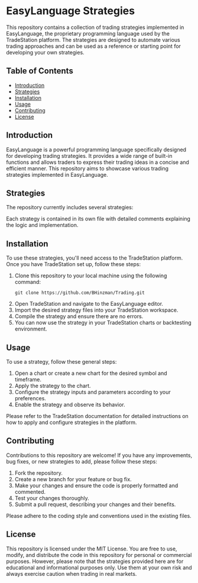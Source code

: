 # EasyLanguage Strategies

This repository contains a collection of trading strategies implemented in EasyLanguage, the proprietary programming language used by the TradeStation platform. The strategies are designed to automate various trading approaches and can be used as a reference or starting point for developing your own strategies.

## Table of Contents

- [Introduction](#introduction)
- [Strategies](#strategies)
- [Installation](#installation)
- [Usage](#usage)
- [Contributing](#contributing)
- [License](#license)

## Introduction

EasyLanguage is a powerful programming language specifically designed for developing trading strategies. It provides a wide range of built-in functions and allows traders to express their trading ideas in a concise and efficient manner. This repository aims to showcase various trading strategies implemented in EasyLanguage.

## Strategies

The repository currently includes several strategies:

Each strategy is contained in its own file with detailed comments explaining the logic and implementation.

## Installation

To use these strategies, you'll need access to the TradeStation platform. Once you have TradeStation set up, follow these steps:

1. Clone this repository to your local machine using the following command:
   ```
   git clone https://github.com/BHinzman/Trading.git
   ```
2. Open TradeStation and navigate to the EasyLanguage editor.
3. Import the desired strategy files into your TradeStation workspace.
4. Compile the strategy and ensure there are no errors.
5. You can now use the strategy in your TradeStation charts or backtesting environment.

## Usage

To use a strategy, follow these general steps:

1. Open a chart or create a new chart for the desired symbol and timeframe.
2. Apply the strategy to the chart.
3. Configure the strategy inputs and parameters according to your preferences.
4. Enable the strategy and observe its behavior.

Please refer to the TradeStation documentation for detailed instructions on how to apply and configure strategies in the platform.

## Contributing

Contributions to this repository are welcome! If you have any improvements, bug fixes, or new strategies to add, please follow these steps:

1. Fork the repository.
2. Create a new branch for your feature or bug fix.
3. Make your changes and ensure the code is properly formatted and commented.
4. Test your changes thoroughly.
5. Submit a pull request, describing your changes and their benefits.

Please adhere to the coding style and conventions used in the existing files.

## License

This repository is licensed under the MIT License. You are free to use, modify, and distribute the code in this repository for personal or commercial purposes. However, please note that the strategies provided here are for educational and informational purposes only. Use them at your own risk and always exercise caution when trading in real markets.
